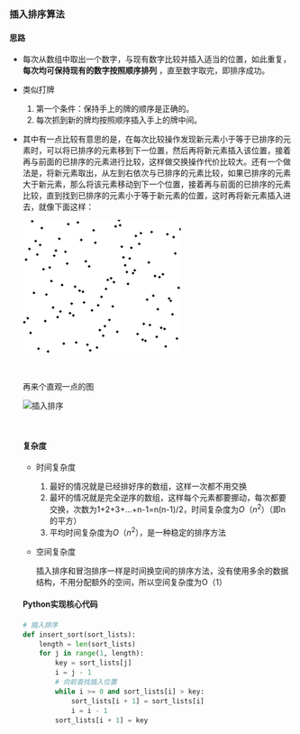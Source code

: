### 插入排序算法

#### 思路

- 每次从数组中取出一个数字，与现有数字比较并插入适当的位置，如此重复，**每次均可保持现有的数字按照顺序排列** ，直至数字取完，即排序成功。

- 类似打牌

  1. 第一个条件：保持手上的牌的顺序是正确的。
  2. 每次抓到新的牌均按照顺序插入手上的牌中间。

- 其中有一点比较有意思的是，在每次比较操作发现新元素小于等于已排序的元素时，可以将已排序的元素移到下一位置，然后再将新元素插入该位置，接着再与前面的已排序的元素进行比较，这样做交换操作代价比较大。还有一个做法是，将新元素取出，从左到右依次与已排序的元素比较，如果已排序的元素大于新元素，那么将该元素移动到下一个位置，接着再与前面的已排序的元素比较，直到找到已排序的元素小于等于新元素的位置，这时再将新元素插入进去，就像下面这样：

  ![](Insertion_sort_animation.gif)

  ​

  再来个直观一点的图

  ![插入排序](Insertion-sort-example.gif)

  ​	

  #### 复杂度

  - 时间复杂度

    1. 最好的情况就是已经排好序的数组，这样一次都不用交换
    2. 最坏的情况就是完全逆序的数组，这样每个元素都要挪动，每次都要交换，次数为1+2+3+…+n-1=n(n-1)/2，时间复杂度为$O（n^2$）（即n的平方）
    3. 平均时间复杂度为$O（n^2$），是一种稳定的排序方法

  - 空间复杂度

    插入排序和冒泡排序一样是时间换空间的排序方法，没有使用多余的数据结构，不用分配额外的空间，所以空间复杂度为O（1）

  #### Python实现核心代码

  ```py
  # 插入排序
  def insert_sort(sort_lists):
      length = len(sort_lists)
      for j in range(1, length):
          key = sort_lists[j]
          i = j - 1
          # 向前查找插入位置
          while i >= 0 and sort_lists[i] > key:
              sort_lists[i + 1] = sort_lists[i]
              i = i - 1
          sort_lists[i + 1] = key
  ```

  ​

  ​

  ​

  ​

